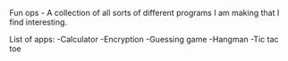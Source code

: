 Fun ops - A collection of all sorts of different programs I am making that I find interesting.

List of apps:
-Calculator
-Encryption
-Guessing game
-Hangman
-Tic tac toe